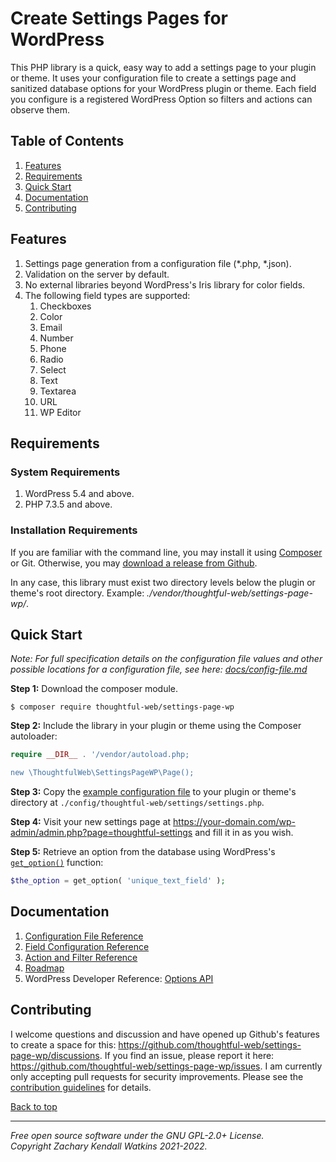 # Create Settings Pages for WordPress

This PHP library is a quick, easy way to add a settings page to your plugin or theme. It uses your configuration file to create a settings page and sanitized database options for your WordPress plugin or theme. Each field you configure is a registered WordPress Option so filters and actions can observe them.

## Table of Contents

1. [Features](#features)
3. [Requirements](#installation)
4. [Quick Start](#quick-start)
5. [Documentation](#additional-documentation)
8. [Contributing](#contributing)

## Features

1. Settings page generation from a configuration file (*.php, *.json).
2. Validation on the server by default.
3. No external libraries beyond WordPress's Iris library for color fields.
4. The following field types are supported:  
   1. Checkboxes
   2. Color
   3. Email
   4. Number
   5. Phone
   6. Radio
   7. Select
   8. Text
   9. Textarea
   10. URL
   11. WP Editor

## Requirements

### System Requirements

1. WordPress 5.4 and above.
2. PHP 7.3.5 and above.

### Installation Requirements

If you are familiar with the command line, you may install it using [Composer](https://getcomposer.org) or Git. Otherwise, you may [download a release from Github](https://github.com/thoughtful-web/settings-page-wp/releases). 

In any case, this library must exist two directory levels below the plugin or theme's root directory. Example: *./vendor/thoughtful-web/settings-page-wp/*.

## Quick Start

*Note: For full specification details on the configuration file values and other possible locations for a configuration file, see here: [docs/config-file.md](./docs/config-file.md)*

**Step 1:** Download the composer module.

```command-line
$ composer require thoughtful-web/settings-page-wp
```

**Step 2:** Include the library in your plugin or theme using the Composer autoloader:

```php
require __DIR__ . '/vendor/autoload.php;

new \ThoughtfulWeb\SettingsPageWP\Page();
```

**Step 3:** Copy the [example configuration file](./config/thoughtful-web/settings/settings.example.php) to your plugin or theme's directory at `./config/thoughtful-web/settings/settings.php`.

**Step 4:** Visit your new settings page at https://your-domain.com/wp-admin/admin.php?page=thoughtful-settings and fill it in as you wish.

**Step 5:** Retrieve an option from the database using WordPress's [`get_option()`](https://developer.wordpress.org/reference/functions/get_option/) function:

```php
$the_option = get_option( 'unique_text_field' );
```

## Documentation

1. [Configuration File Reference](./docs/config-file.md)
2. [Field Configuration Reference](./docs/field-configuration.md)
3. [Action and Filter Reference](./docs/action-and-filter-reference.md)
4. [Roadmap](./docs/roadmap.md)
5. WordPress Developer Reference: [Options API](https://developer.wordpress.org/plugins/settings/options-api/)

## Contributing

I welcome questions and discussion and have opened up Github's features to create a space for this: https://github.com/thoughtful-web/settings-page-wp/discussions. If you find an issue, please report it here: https://github.com/thoughtful-web/settings-page-wp/issues. I am currently only accepting pull requests for security improvements. Please see the [contribution guidelines](./Contributing.md) for details.

[Back to top](#introduction)

---
*Free open source software under the GNU GPL-2.0+ License.*  
*Copyright Zachary Kendall Watkins 2021-2022.*
